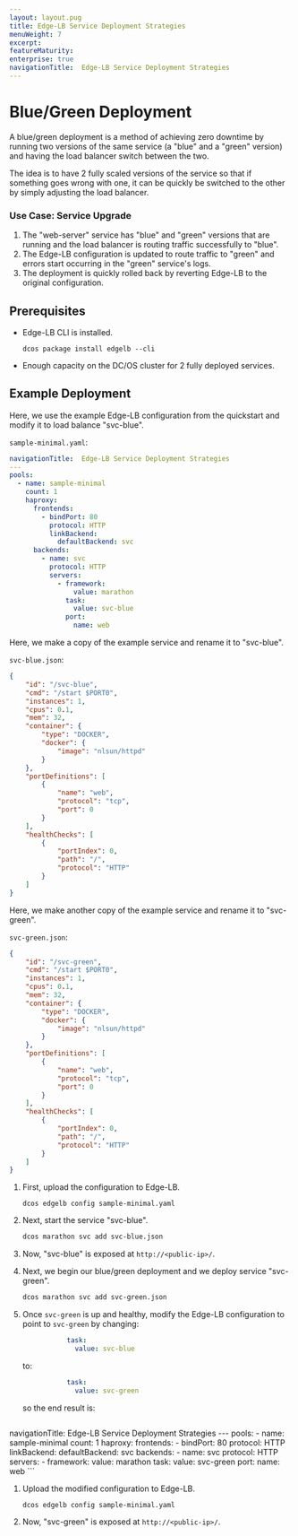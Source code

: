 ```yaml
---
layout: layout.pug
title: Edge-LB Service Deployment Strategies
menuWeight: 7
excerpt:
featureMaturity:
enterprise: true
navigationTitle:  Edge-LB Service Deployment Strategies
---
```


# <a name="blue-green-deployment"></a>Blue/Green Deployment

A blue/green deployment is a method of achieving zero downtime by running
two versions of the same service (a "blue" and a "green" version)
and having the load balancer switch between the two.

The idea is to have 2 fully scaled versions of the service so that if
something goes wrong with one, it can be quickly be switched to the other by
simply adjusting the load balancer.

### Use Case: Service Upgrade

1. The "web-server" service has "blue" and "green" versions that are running and
    the load balancer is routing traffic successfully to "blue".
1. The Edge-LB configuration is updated to route traffic to "green" and
    errors start occurring in the "green" service's logs.
1. The deployment is quickly rolled back by reverting Edge-LB to the original
    configuration.

## Prerequisites

* Edge-LB CLI is installed.

    ```
    dcos package install edgelb --cli
    ```

* Enough capacity on the DC/OS cluster for 2 fully deployed services.

## Example Deployment

Here, we use the example Edge-LB configuration from the quickstart and modify
it to load balance "svc-blue".

`sample-minimal.yaml`:

```yaml
navigationTitle:  Edge-LB Service Deployment Strategies
---
pools:
  - name: sample-minimal
    count: 1
    haproxy:
      frontends:
        - bindPort: 80
          protocol: HTTP
          linkBackend:
            defaultBackend: svc
      backends:
        - name: svc
          protocol: HTTP
          servers:
            - framework:
                value: marathon
              task:
                value: svc-blue
              port:
                name: web
```

Here, we make a copy of the example service and rename it to "svc-blue".

`svc-blue.json`:

```json
{
    "id": "/svc-blue",
    "cmd": "/start $PORT0",
    "instances": 1,
    "cpus": 0.1,
    "mem": 32,
    "container": {
        "type": "DOCKER",
        "docker": {
            "image": "nlsun/httpd"
        }
    },
    "portDefinitions": [
        {
            "name": "web",
            "protocol": "tcp",
            "port": 0
        }
    ],
    "healthChecks": [
        {
            "portIndex": 0,
            "path": "/",
            "protocol": "HTTP"
        }
    ]
}
```

Here, we make another copy of the example service and rename it to "svc-green".

`svc-green.json`:

```json
{
    "id": "/svc-green",
    "cmd": "/start $PORT0",
    "instances": 1,
    "cpus": 0.1,
    "mem": 32,
    "container": {
        "type": "DOCKER",
        "docker": {
            "image": "nlsun/httpd"
        }
    },
    "portDefinitions": [
        {
            "name": "web",
            "protocol": "tcp",
            "port": 0
        }
    ],
    "healthChecks": [
        {
            "portIndex": 0,
            "path": "/",
            "protocol": "HTTP"
        }
    ]
}
```

1. First, upload the configuration to Edge-LB.

    ```
    dcos edgelb config sample-minimal.yaml
    ```

1. Next, start the service "svc-blue".

    ```bash
    dcos marathon svc add svc-blue.json
    ```

1. Now, "svc-blue" is exposed at `http://<public-ip>/`.
1. Next, we begin our blue/green deployment and we deploy service "svc-green".

    ```bash
    dcos marathon svc add svc-green.json
    ```

1. Once `svc-green` is up and healthy, modify the Edge-LB configuration to point to `svc-green`
    by changing:

    ```yaml
               task:
                 value: svc-blue
    ```

    to:

    ```yaml
               task:
                 value: svc-green
    ```

    so the end result is:

    ```yaml
navigationTitle:  Edge-LB Service Deployment Strategies
    ---
    pools:
      - name: sample-minimal
        count: 1
        haproxy:
          frontends:
            - bindPort: 80
              protocol: HTTP
              linkBackend:
                defaultBackend: svc
          backends:
            - name: svc
              protocol: HTTP
              servers:
                - framework:
                    value: marathon
                  task:
                    value: svc-green
                  port:
                    name: web
    ```
1. Upload the modified configuration to Edge-LB.

    ```
    dcos edgelb config sample-minimal.yaml
    ```

1. Now, "svc-green" is exposed at `http://<public-ip>/`.
